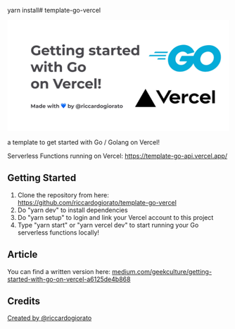 yarn install# template-go-vercel

[![](/public/cover.jpg)](https://template-go-api.vercel.app/)

a template to get started with Go / Golang on Vercel!

Serverless Functions running on Vercel: https://template-go-api.vercel.app/

## Getting Started

1. Clone the repository from here: https://github.com/riccardogiorato/template-go-vercel
2. Do "yarn dev" to install dependencies
3. Do "yarn setup" to login and link your Vercel account to this project
4. Type "yarn start" or "yarn vercel dev" to start running your Go serverless functions locally!

## Article

You can find a written version here: [medium.com/geekculture/getting-started-with-go-on-vercel-a6125de4b868](https://medium.com/geekculture/getting-started-with-go-on-vercel-a6125de4b868?source=friends_link&sk=e6aa8ab4808d6f4f2c9fcadee006940e)

## Credits

[Created by @riccardogiorato](https://github.com/riccardogiorato/template-go-vercel)
